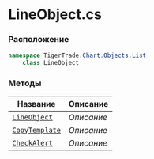 
# LineObject.cs
### Расположение
```csharp
namespace TigerTrade.Chart.Objects.List  
    class LineObject
```

### Методы
| Название | Описание |
| --- | --- |
| [`LineObject`](./Методы/LineObject.md) | *Описание* |
| [`CopyTemplate`](./Методы/CopyTemplate.md) | *Описание* |
| [`CheckAlert`](./Методы/CheckAlert.md) | *Описание* |
